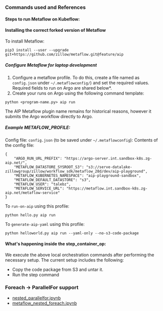 ### Commands used and References

#### Steps to run Metaflow on Kubeflow: 

#### Installing the correct forked version of Metaflow
To install Metaflow: 
```
pip3 install --user --upgrade git+https://github.com/zillow/metaflow.git@feature/aip
```

##### Configure Metaflow for laptop development
1. Configure a metaflow profile. To do this, create a file named as `config.json` under 
`~/.metaflowconfig/`) and set the required values. Required fields to run on Argo are shared below*.
2. Create your runs on Argo using the following command template: 
```
python <program-name.py> aip run
```

The AIP Metaflow plugin name remains for historical reasons, however it submits the 
Argo workflow directly to Argo.

##### Example METAFLOW_PROFILE:

Config file: `config.json` (to be saved under `~/.metaflowconfig`):
Contents of the config file:
```
{
    "ARGO_RUN_URL_PREFIX": "https://argo-server.int.sandbox-k8s.zg-aip.net/",
    "METAFLOW_DATASTORE_SYSROOT_S3": "s3://serve-datalake-zillowgroup/zillow/workflow_sdk/metaflow_28d/dev/aip-playground",
    "METAFLOW_KUBERNETES_NAMESPACE": "aip-playground-sandbox",
    "METAFLOW_DEFAULT_DATASTORE": "s3",
    "METAFLOW_USER": "talebz",
    "METAFLOW_SERVICE_URL": "https://metaflow.int.sandbox-k8s.zg-aip.net/metaflow-service"
}
```

To `run-on-aip` using this profile:
```
python hello.py aip run
```

To `generate-aip-yaml` using this profile:
```
python helloworld.py aip run --yaml-only --no-s3-code-package
```


#### What's happening inside the step_container_op:

We execute the above local orchestration commands after performing the necessary setup. The current setup includes the following:

- Copy the code package from S3 and untar it.
- Run the step command

### Foreach -> ParallelFor support
* [nested_parallelfor.ipynb](nested_parallelfor.ipynb)
* [metaflow_nested_foreach.ipynb](metaflow_nested_foreach.ipynb)
